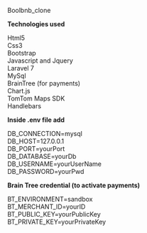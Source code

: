 Boolbnb_clone

<strong>Technologies used</strong>

Html5<br>
Css3<br>
Bootstrap<br>
Javascript and Jquery<br>
Laravel 7<br>
MySql<br>
BrainTree (for payments)<br>
Chart.js<br>
TomTom Maps SDK<br>
Handlebars<br>

<strong>Inside .env file add</strong>

DB_CONNECTION=mysql<br>
DB_HOST=127.0.0.1<br>
DB_PORT=yourPort<br>
DB_DATABASE=yourDb<br>
DB_USERNAME=yourUserName<br>
DB_PASSWORD=yourPwd<br>

<strong>Brain Tree credential (to activate payments)</strong>

BT_ENVIRONMENT=sandbox<br>
BT_MERCHANT_ID=yourID<br>
BT_PUBLIC_KEY=yourPublicKey<br>
BT_PRIVATE_KEY=yourPrivateKey<br>

